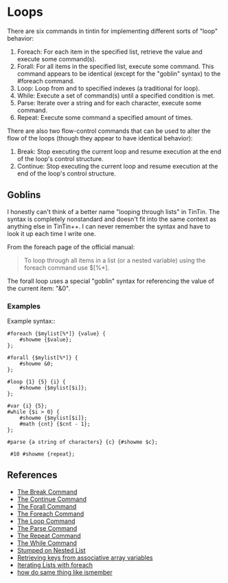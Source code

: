 Loops
=====
There are six commands in tintin for implementing different sorts of "loop" behavior:

1. Foreach: For each item in the specified list, retrieve the value and execute some command(s).
2. Forall: For all items in the specified list, execute some command. This command appears to be identical (except for the "goblin" syntax) to the #foreach command.
3. Loop: Loop from and to specified indexes (a traditional for loop).
4. While: Execute a set of command(s) until a specified condition is met.
5. Parse: Iterate over a string and for each character, execute some command.
6. Repeat: Execute some command a specified amount of times.

There are also two flow-control commands that can be used to alter the flow of the loops (though they appear to have identical behavior):

1. Break: Stop executing the current loop and resume execution at the end of the loop's control structure.
2. Continue: Stop executing the current loop and resume execution at the end of the loop's control structure.


Goblins
-------
I honestly can't think of a better name "looping through lists" in TinTin. The syntax is completely nonstandard and doesn't fit into the same context as anything else in TinTin++.
I can never remember the syntax and have to look it up each time I write one.

From the foreach page of the official manual:
> To loop through all items in a list (or a nested variable) using the foreach command use $<list>[%*].

The forall loop uses a special "goblin" syntax for referencing the value of the current item: "&0".

### Examples
Example syntax::

    #foreach {$mylist[%*]} {value} {
        #showme {$value};
    };

    #forall {$mylist[%*]} {
        #showme &0;
    };

    #loop {1} {5} {i} {
        #showme {$mylist[$i]};
    };

    #var {i} {5};
    #while {$i > 0} {
        #showme {$mylist[$i]};
        #math {cnt} {$cnt - 1};
    };

    #parse {a string of characters} {c} {#showme $c};

     #10 #showme {repeat};

References
----------

- [The Break Command](http://tintin.sourceforge.net/manual/break.php)
- [The Continue Command](http://tintin.sourceforge.net/manual/continue.php)
- [The Forall Command](http://tintin.sourceforge.net/manual/forall.php)
- [The Foreach Command](http://tintin.sourceforge.net/manual/foreach.php)
- [The Loop Command](http://tintin.sourceforge.net/manual/loop.php)
- [The Parse Command](http://tintin.sourceforge.net/manual/parse.php)
- [The Repeat Command](http://tintin.sourceforge.net/manual/repeat.php)
- [The While Command](http://tintin.sourceforge.net/manual/while.php)
- [Stumped on Nested List](http://tintin.sourceforge.net/board/viewtopic.php?t=1930)
- [Retrieving keys from associative array variables](http://tintin.sourceforge.net/board/viewtopic.php?t=1578)
- [Iterating Lists with foreach](http://tintin.sourceforge.net/board/viewtopic.php?t=1303)
- [how do same thing like ismember](http://tintin.sourceforge.net/board/viewtopic.php?t=1720)
